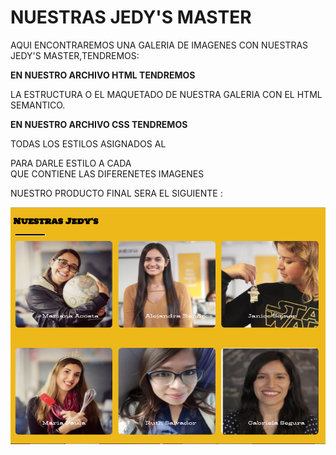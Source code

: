 # NUESTRAS JEDY'S MASTER

AQUI ENCONTRAREMOS UNA GALERIA DE IMAGENES CON NUESTRAS
JEDY'S MASTER,TENDREMOS:

**EN NUESTRO ARCHIVO HTML TENDREMOS**

LA ESTRUCTURA O EL MAQUETADO DE NUESTRA GALERIA CON EL HTML SEMANTICO.


**EN NUESTRO ARCHIVO CSS TENDREMOS**

TODAS LOS ESTILOS ASIGNADOS AL <SECTION>
PARA DARLE ESTILO A CADA <DIV>
QUE CONTIENE LAS DIFERENETES IMAGENES


NUESTRO PRODUCTO FINAL SERA EL SIGUIENTE :

![Sin titulo](image/galeria.png)
